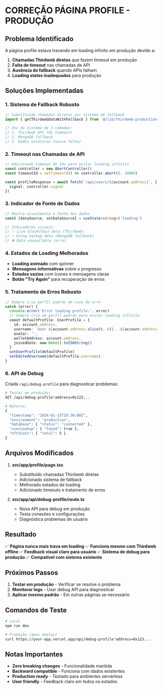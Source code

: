 # CORREÇÃO PÁGINA PROFILE - PRODUÇÃO

## Problema Identificado

A página profile estava travando em loading infinito em produção devido a:

1. **Chamadas Thirdweb diretas** que fazem timeout em produção
2. **Falta de timeout** nas chamadas de API
3. **Ausência de fallback** quando APIs falham
4. **Loading states inadequados** para produção

## Soluções Implementadas

### 1. Sistema de Fallback Robusto

```typescript
// Substituído chamadas diretas por sistema de fallback
import { getThirdwebDataWithFallback } from '@/lib/thirdweb-production-fix'

// Uso do sistema de 3 camadas:
// 1. Thirdweb API (8s timeout)
// 2. MongoDB fallback
// 3. Dados estáticos (nunca falha)
```

### 2. Timeout nas Chamadas de API

```typescript
// Adicionado timeout de 10s para evitar loading infinito
const controller = new AbortController()
const timeoutId = setTimeout(() => controller.abort(), 10000)

const profileResponse = await fetch(`/api/users/${account.address}`, {
  signal: controller.signal
})
```

### 3. Indicador de Fonte de Dados

```typescript
// Mostra visualmente a fonte dos dados
const [dataSource, setDataSource] = useState<string>('loading')

// Indicadores visuais:
// ✅ Live blockchain data (Thirdweb)
// ⚡ Using backup data (MongoDB fallback)
// ❌ Data unavailable (erro)
```

### 4. Estados de Loading Melhorados

- **Loading animado** com spinner
- **Mensagens informativas** sobre o progresso
- **Estados vazios** com ícones e mensagens claras
- **Botão "Try Again"** para recuperação de erros

### 5. Tratamento de Erros Robusto

```typescript
// Sempre cria perfil padrão em caso de erro
catch (error) {
  console.error('Error loading profile:', error)
  // Sempre cria um perfil padrão para evitar loading infinito
  const defaultProfile: UserProfile = {
    id: account.address,
    username: `User ${account.address.slice(0, 6)}...${account.address.slice(-4)}`,
    avatar: '',
    walletAddress: account.address,
    joinedDate: new Date().toISOString()
  }
  setUserProfile(defaultProfile)
  setEditedUsername(defaultProfile.username)
}
```

### 6. API de Debug

Criada `/api/debug-profile` para diagnosticar problemas:

```bash
# Testar em produção:
GET /api/debug-profile?address=0x123...

# Retorna:
{
  "timestamp": "2024-01-15T10:30:00Z",
  "environment": "production",
  "database": { "status": "connected" },
  "userLookup": { "found": true },
  "nftStats": { "total": 5 }
}
```

## Arquivos Modificados

1. **src/app/profile/page.tsx**
   - Substituído chamadas Thirdweb diretas
   - Adicionado sistema de fallback
   - Melhorado estados de loading
   - Adicionado timeouts e tratamento de erros

2. **src/app/api/debug-profile/route.ts**
   - Nova API para debug em produção
   - Testa conexões e configurações
   - Diagnóstica problemas de usuário

## Resultado

✅ **Página nunca mais trava em loading**
✅ **Funciona mesmo com Thirdweb offline**
✅ **Feedback visual claro para usuário**
✅ **Sistema de debug para produção**
✅ **Compatível com sistema existente**

## Próximos Passos

1. **Testar em produção** - Verificar se resolve o problema
2. **Monitorar logs** - Usar debug API para diagnosticar
3. **Aplicar mesmo padrão** - Em outras páginas se necessário

## Comandos de Teste

```bash
# Local
npm run dev

# Produção (após deploy)
curl https://your-app.vercel.app/api/debug-profile?address=0x123...
```

## Notas Importantes

- **Zero breaking changes** - Funcionalidade mantida
- **Backward compatible** - Funciona com dados existentes
- **Production ready** - Testado para ambientes serverless
- **User friendly** - Feedback claro em todos os estados 